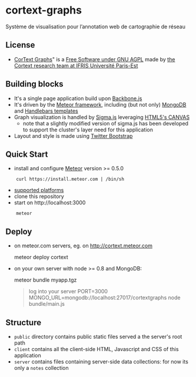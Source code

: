 cortext-graphs
==============

Système de visualisation pour l’annotation web de cartographie de réseau

## License

* [CorText Graphs](https://github.com/cortext/cortext-graphs/)" is a [Free Software under GNU AGPL](http://www.gnu.org/licenses/agpl-3.0.html) made by 
[the Cortext research team at IFRIS Universit&eacute; Paris-Est](http://www.cortext.net/)

## Building blocks

* It's a single page application build upon [Backbone.js](http://backbonejs.org/)
* It's driven by the [Meteor framework](http://meteor.com), including (but not only) [MongoDB](http://www.mongodb.org) and [Handlebars templates](http://handlebarsjs.com/)
* Graph visualization is handled by [Sigma.js](http://sigmajs.org/) leveraging [HTML5's CANVAS](https://developer.mozilla.org/fr/docs/HTML/Canvas)
  * note that a slightly modified version of sigma.js has been developed to support the cluster's layer need for this application
* Layout and style is made using [Twitter Bootstrap](http://twitter.github.com/bootstrap/)

## Quick Start

* install and configure [Meteor](http://docs.meteor.com/) version >= 0.5.0

```
    curl https://install.meteor.com | /bin/sh
```

* [supported platforms](https://github.com/meteor/meteor/wiki/Supported-Platforms)
* clone this repository
* start on http://localhost:3000

```
    meteor
```

## Deploy

* on meteor.com servers, eg. on http://cortext.meteor.com

    meteor deploy cortext

* on your own server with node >= 0.8 and MongoDB:

    meteor bundle myapp.tgz
    > log into your server
    PORT=3000 MONGO_URL=mongodb://localhost:27017/cortextgraphs node bundle/main.js

## Structure

* `public` directory contains public static files served a the server's root path
* `client` contains all the client-side HTML, Javascript and CSS of this application
* `server` contains files containing server-side data collections: for now its only a `notes` collection
